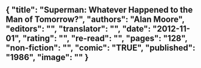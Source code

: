 {
 "title": "Superman: Whatever Happened to the Man of Tomorrow?",
 "authors": "Alan Moore",
 "editors": "",
 "translator": "",
 "date": "2012-11-01",
 "rating": "",
 "re-read": "",
 "pages": "128",
 "non-fiction": "",
 "comic": "TRUE",
 "published": "1986",
 "image": ""
}
---

